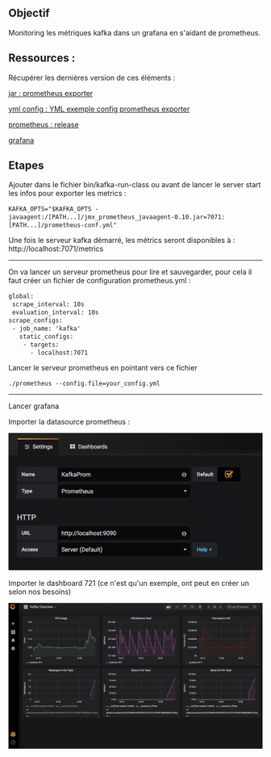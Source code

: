 
## Objectif
Monitoring les métriques kafka dans un grafana en s'aidant de prometheus.

## Ressources :

Récupérer les dernières version de ces éléments :

[jar : prometheus exporter](https://mvnrepository.com/artifact/io.prometheus.jmx/jmx_prometheus_javaagent)

[yml config : YML exemple config prometheus exporter](https://github.com/prometheus/jmx_exporter/tree/master/example_configs)

[prometheus :  release](https://github.com/prometheus/prometheus/releases)

[grafana ](https://grafana.com/get)


## Etapes

Ajouter dans le fichier bin/kafka-run-class ou avant de lancer le server start les infos pour exporter les metrics :

```
KAFKA_OPTS="$KAFKA_OPTS -javaagent:/[PATH...]/jmx_prometheus_javaagent-0.10.jar=7071:[PATH...]/prometheus-conf.yml"
```

Une fois le serveur kafka démarré, les métrics seront disponibles à :
http://localhost:7071/metrics
* * *
On va lancer un serveur prometheus pour lire et sauvegarder, pour cela il faut créer un fichier de configuration prometheus.yml :
```
global:
 scrape_interval: 10s
 evaluation_interval: 10s
scrape_configs:
 - job_name: 'kafka'
   static_configs:
    - targets:
      - localhost:7071
```

Lancer le serveur prometheus en pointant vers ce fichier

```
./prometheus --config.file=your_config.yml
```
* * *
Lancer grafana

Importer la datasource prometheus :

![datasource grafana](img/grafana-datasource.png)

Importer le dashboard 721 (ce n'est qu'un exemple, ont peut en créer un selon nos besoins)

![dashboard grafana](img/dashboard-grafana.png)
